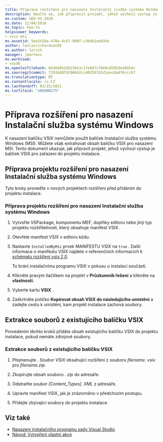 ```yaml
---
title: Příprava rozšíření pro nasazení Instalační služba systému Windows | Microsoft Docs
description: Naučte se, jak připravit projekt, jehož výchozí výstup je balíček VSIX pro zařazení do projektu instalace.
ms.custom: SEO-VS-2020
ms.date: 11/04/2016
ms.topic: how-to
helpviewer_keywords:
- vsix msi
ms.assetid: 5ee2d1ba-478a-4cb7-898f-c3b4b2ee834e
author: leslierichardson95
ms.author: lerich
manager: jmartens
ms.workload:
- vssdk
ms.openlocfilehash: 6436d05d3b15be1c1fe8d7c7bb9c8592dee091dc
ms.sourcegitcommit: f2916d8fd296b92cc402597d1d1eecda4f6cccbf
ms.translationtype: MT
ms.contentlocale: cs-CZ
ms.lasthandoff: 03/25/2021
ms.locfileid: "105090275"
---
```

# <a name="prepare-extensions-for-windows-installer-deployment"></a>Příprava rozšíření pro nasazení Instalační služba systému Windows
K nasazení balíčku VSIX nemůžete použít balíček Instalační služba systému Windows (MSI). Můžete však extrahovat obsah balíčku VSIX pro nasazení MSI. Tento dokument ukazuje, jak připravit projekt, jehož výchozí výstup je balíček VSIX pro zařazení do projektu instalace.

## <a name="prepare-an-extension-project-for-windows-installer-deployment"></a>Příprava projektu rozšíření pro nasazení Instalační služba systému Windows
 Tyto kroky proveďte v nových projektech rozšíření před přidáním do projektu instalace.

### <a name="to-prepare-an-extension-project-for-windows-installer-deployment"></a>Příprava projektu rozšíření pro nasazení Instalační služba systému Windows

1. Vytvořte VSPackage, komponentu MEF, doplňky editoru nebo jiný typ projektu rozšiřitelnosti, který obsahuje manifest VSIX.

2. Otevřete manifest VSIX v editoru kódu.

3. Nastavte `InstalledByMsi` prvek MANIFESTU VSIX na `true` . Další informace o manifestu VSIX najdete v referenčních informacích k [schématu rozšíření vsix 2,0](../extensibility/vsix-extension-schema-2-0-reference.md).

     To brání instalačnímu programu VSIX v pokusu o instalaci součásti.

4. Klikněte pravým tlačítkem na projekt v **Průzkumník řešení** a klikněte na **vlastnosti**.

5. Vyberte kartu **VSIX** .

6. Zaškrtněte políčko **Kopírovat obsah VSIX do následujícího umístění** a zadejte cestu k umístění, kam projekt instalace zachová soubory.

## <a name="extract-files-from-an-existing-vsix-package"></a>Extrakce souborů z existujícího balíčku VSIX
 Provedením těchto kroků přidáte obsah existujícího balíčku VSIX do projektu instalace, pokud nemáte zdrojové soubory.

### <a name="to-extract-files-from-an-existing-vsix-package"></a>Extrakce souborů z existujícího balíčku VSIX

1. Přejmenujte *. Soubor VSIX* obsahující rozšíření z *souboru filename. vsix* pro *filename.zip*.

2. Zkopírujte obsah souboru *. zip* do adresáře.

3. Odstraňte soubor *[Content_Types]. XML* z adresáře.

4. Upravte manifest VSIX, jak je znázorněno v předchozím postupu.

5. Přidejte zbývající soubory do projektu instalace.

## <a name="see-also"></a>Viz také
- [Nasazení instalačního programu sady Visual Studio](/previous-versions/2kt85ked(v=vs.120))
- [Návod: Vytvoření vlastní akce](/previous-versions/visualstudio/visual-studio-2010/d9k65z2d(v=vs.100))